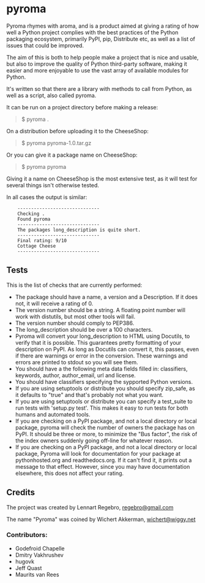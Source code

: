 # pyroma


Pyroma rhymes with aroma, and is a product aimed at giving a rating of how well
a Python project complies with the best practices of the Python packaging
ecosystem, primarily PyPI, pip, Distribute etc, as well as a list of issues that
could be improved.

The aim of this is both to help people make a project that is nice and usable,
but also to improve the quality of Python third-party software, making it easier
and more enjoyable to use the vast array of available modules for Python.

It's written so that there are a library with methods to call from Python, as
well as a script, also called pyroma.

It can be run on a project directory before making a release:

> $ pyroma .

On a distribution before uploading it to the CheeseShop:

> $ pyroma pyroma-1.0.tar.gz

Or you can give it a package name on CheeseShop:

> $ pyroma pyroma

Giving it a name on CheeseShop is the most extensive test, as it will
test for several things isn't otherwise tested.

In all cases the output is similar:

```
    ------------------------------
    Checking .
    Found pyroma
    ------------------------------
    The packages long_description is quite short.
    ------------------------------
    Final rating: 9/10
    Cottage Cheese
    ------------------------------
```

## Tests

This is the list of checks that are currently performed:

- The package should have a name, a version and a Description. If it does not, it will receive a rating of 0.
- The version number should be a string. A floating point number will work with distutils, but most other tools will fail.
- The version number should comply to PEP386.
- The long_description should be over a 100 characters.
- Pyroma will convert your long_description to HTML using Docutils, to verify that it is possible. This guarantees pretty formatting of your description on PyPI. As long as Docutils can convert it, this passes, even if there are warnings or error in the conversion. These warnings and errors are printed to stdout so you will see them.
- You should have a the following meta data fields filled in: classifiers, keywords, author, author_email, url and license.
- You should have classifiers specifying the sypported Python versions.
- If you are using setuptools or distribute you should specify zip_safe, as it defaults to "true" and that's probably not what you want.
- If you are using setuptools or distribute you can specify a test_suite to run tests with 'setup.py test'. This makes it easy to run tests for both humans and automated tools.
- If you are checking on a PyPI package, and not a local directory or local package, pyroma will check the number of owners the package has on PyPI. It should be three or more, to minimize the "Bus factor", the risk of the index owners suddenly going off-line for whatever reason.
- If you are checking on a PyPI package, and not a local directory or local package, Pyroma will look for documentation for your package at pythonhosted.org and readthedocs.org. If it can't find it, it prints out a message to that effect. However, since you may have documentation elsewhere, this does not affect your rating.

## Credits

The project was created by Lennart Regebro, regebro@gmail.com

The name "Pyroma" was coined by Wichert Akkerman, wichert@wiggy.net

### Contributors:
- Godefroid Chapelle
- Dmitry Vakhrushev
- hugovk
- Jeff Quast
- Maurits van Rees
